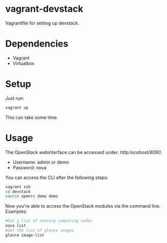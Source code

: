 vagrant-devstack
================

Vagrantfile for setting up devstack.

Dependencies
==============
* Vagrant
* Virtualbox


Setup
==============

Just run:
``````sh
vagrant up
``````
This can take some time.

Usage
===================
The OpenStack webinterface can be accessed under: *http:locahost/8080*.

  - Username: admin or demo
  - Password: nova

You can access the CLI after the following steps:
``````````````sh
vagrant ssh
cd devstack
source openrc demo demo
``````````````
Now you're able to access the OpenStack modules via the command line.
Examples:
````````````sh
#Get a list of running computing nodes
nova list
#Get the list of glance images
glance image-list
````````````
